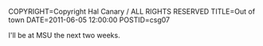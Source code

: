 COPYRIGHT=Copyright Hal Canary / ALL RIGHTS RESERVED
TITLE=Out of town
DATE=2011-06-05 12:00:00
POSTID=csg07

I'll be at MSU the next two weeks.
